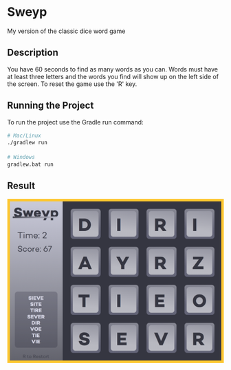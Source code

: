 # Sweyp
My version of the classic dice word game

## Description

You have 60 seconds to find as many words as you can. Words must have at least three letters and the words you find will show up on the left side of the screen. To reset the game use the 'R' key. 

## Running the Project

To run the project use the Gradle run command:

```bash
# Mac/Linux
./gradlew run

# Windows
gradlew.bat run
```


## Result

![Master](/sweyp-image.jpg?raw=true "Sweyp")